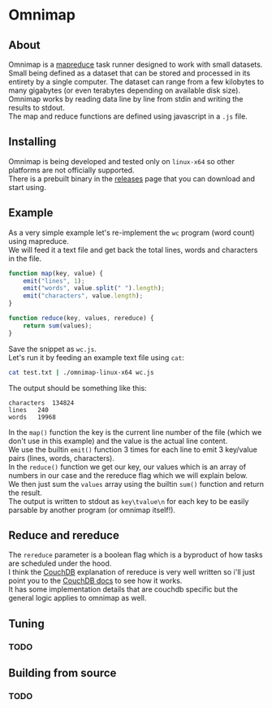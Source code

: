 # Omnimap

## About

Omnimap is a [mapreduce](https://static.googleusercontent.com/media/research.google.com/en//archive/mapreduce-osdi04.pdf) task runner designed to work with small datasets. Small being defined as a dataset that can be stored and processed in its entirety by a single computer. The dataset can range from a few kilobytes to many gigabytes (or even terabytes depending on available disk size).  
Omnimap works by reading data line by line from stdin and writing the results to stdout.  
The map and reduce functions are defined using javascript in a `.js` file.

## Installing

Omnimap is being developed and tested only on `linux-x64` so other platforms are not officially supported.  
There is a prebuilt binary in the [releases](https://github.com/zisismaras/omnimap/releases) page that you can download and start using.

## Example

As a very simple example let's re-implement the `wc` program (word count) using mapreduce.  
We will feed it a text file and get back the total lines, words and characters in the file.  

```js
function map(key, value) {
    emit("lines", 1);
    emit("words", value.split(" ").length);
    emit("characters", value.length);
}

function reduce(key, values, rereduce) {
    return sum(values);
}
```

Save the snippet as `wc.js`.  
Let's run it by feeding an example text file using `cat`:

```bash
cat test.txt | ./omnimap-linux-x64 wc.js
```

The output should be something like this:

```text
characters  134824
lines   240
words   19968
```

In the `map()` function the key is the current line number of the file (which we don't use in this example) and the value is the actual line content.  
We use the builtin `emit()` function 3 times for each line to emit 3 key/value pairs (lines, words, characters).  
In the `reduce()` function we get our key, our values which is an array of numbers in our case and the rereduce flag which we will explain below.  
We then just sum the `values` array using the builtin `sum()` function and return the result.  
The output is written to stdout as `key\tvalue\n` for each key to be easily parsable by another program (or omnimap itself!).

## Reduce and rereduce

The `rereduce` parameter is a boolean flag which is a byproduct of how tasks are scheduled under the hood.  
I think the [CouchDB](https://couchdb.apache.org/) explanation of rereduce is very well written so i'll just point you to the [CouchDB docs](https://docs.couchdb.org/en/stable/ddocs/views/intro.html#reduce-rereduce) to see how it works.  
It has some implementation details that are couchdb specific but the general logic applies to omnimap as well.

## Tuning

### TODO

## Building from source

### TODO
